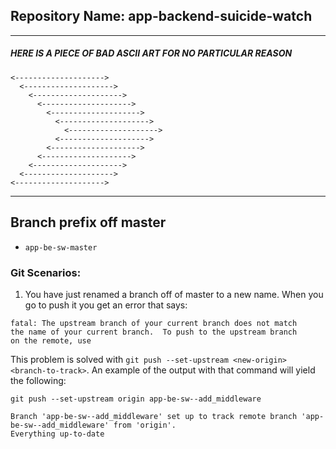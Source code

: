 ## **Repository Name: app-backend-suicide-watch**
 
---

##### **HERE IS A PIECE OF BAD ASCII ART FOR NO PARTICULAR REASON**
```
<-------------------->
  <-------------------->
    <-------------------->
      <-------------------->
        <-------------------->
          <-------------------->
            <-------------------->
          <-------------------->
        <-------------------->
      <-------------------->
    <-------------------->
  <-------------------->
<-------------------->
```
---

## **Branch prefix off master**
   - `app-be-sw-master`

### Git Scenarios:

1. You have just renamed a branch off of master to a new name. When you go to push it you get an error that says:
```
fatal: The upstream branch of your current branch does not match
the name of your current branch.  To push to the upstream branch
on the remote, use
```

This problem is solved with `git push --set-upstream <new-origin> <branch-to-track>`. An example of the output with that command will yield the following:

`git push --set-upstream origin app-be-sw--add_middleware`

```
Branch 'app-be-sw--add_middleware' set up to track remote branch 'app-be-sw--add_middleware' from 'origin'.
Everything up-to-date
```
